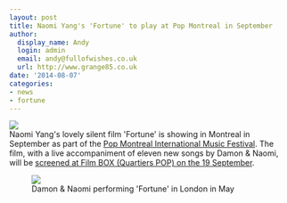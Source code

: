 ```yaml
---
layout: post
title: Naomi Yang's 'Fortune' to play at Pop Montreal in September
author:
  display_name: Andy
  login: admin
  email: andy@fullofwishes.co.uk
  url: http://www.grange85.co.uk
date: '2014-08-07'
categories:
- news
- fortune
---
```

<p><img src="https://media.fullofwishes.co.uk/03-damon_and_naomi/pictures/naomi-yang-fortune-collage.jpg" class="aligncenter" /><br />
Naomi Yang's lovely silent film 'Fortune' is showing in Montreal in September as part of the <a href="http://popmontreal.com/about/">Pop Montreal International Music Festival</a>. The film, with a live accompaniment of eleven new songs by Damon & Naomi, will be <a href="http://popmontreal.com/events-tickets/damon-naomi-fortune-a-silent-film-directed-by-musician-naomi-yang-with-original-soundtrack-by-her-band-damon-naomi/">screened at Film BOX (Quartiers POP) on the 19 September</a>.<br />
<figure class="caption aligncenter"><a href="https://www.flickr.com/photos/grange85/14237677083"><img src="https://farm3.staticflickr.com/2919/14237677083_17f8205a43_z.jpg" class /></a><figcaption class="caption-text"> Damon & Naomi performing 'Fortune' in London in May</figcaption></figure></p>
